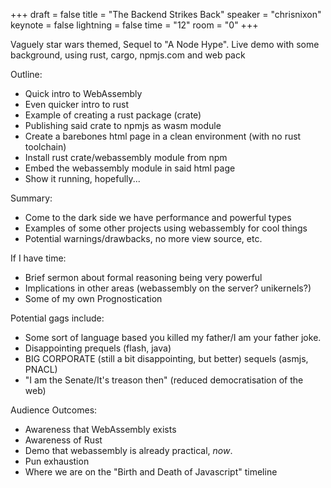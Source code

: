 +++
draft = false
title = "The Backend Strikes Back"
speaker = "chrisnixon"
keynote = false
lightning = false
time = "12"
room = "0"
+++

Vaguely star wars themed, Sequel to "A Node Hype". Live demo with some background, using rust, cargo, npmjs.com and web pack

Outline:

- Quick intro to WebAssembly
- Even quicker intro to rust
- Example of creating a rust package (crate)
- Publishing said crate to npmjs as wasm module
- Create a barebones html page in a clean environment (with no rust toolchain)
- Install rust crate/webassembly module from npm
- Embed the webassembly module in said html page
- Show it running, hopefully...

Summary:

- Come to the dark side we have performance and powerful types
- Examples of some other projects using webassembly for cool things
- Potential warnings/drawbacks, no more view source, etc.

If I have time:

- Brief sermon about formal reasoning being very powerful
- Implications in other areas (webassembly on the server? unikernels?)
- Some of my own Prognostication

Potential gags include:

- Some sort of language based you killed my father/I am your father joke.
- Disappointing prequels (flash, java)
- BIG CORPORATE (still a bit disappointing, but better) sequels (asmjs, PNACL)
- "I am the Senate/It's treason then" (reduced democratisation of the web)

Audience Outcomes:

- Awareness that WebAssembly exists
- Awareness of Rust
- Demo that webassembly is already practical, _now_.
- Pun exhaustion
- Where we are on the "Birth and Death of Javascript" timeline